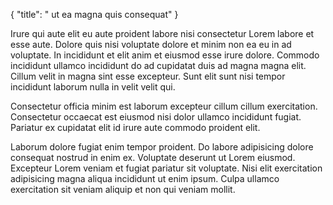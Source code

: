 {
  "title": " ut ea magna quis consequat"
}

Irure qui aute elit eu aute proident labore nisi consectetur Lorem labore et esse aute. Dolore quis nisi voluptate dolore et minim non ea eu in ad voluptate. In incididunt et elit anim et eiusmod esse irure dolore. Commodo incididunt ullamco incididunt do ad cupidatat duis ad magna magna elit. Cillum velit in magna sint esse excepteur. Sunt elit sunt nisi tempor incididunt laborum nulla in velit velit qui.

Consectetur officia minim est laborum excepteur cillum cillum exercitation. Consectetur occaecat est eiusmod nisi dolor ullamco incididunt fugiat. Pariatur ex cupidatat elit id irure aute commodo proident elit.

Laborum dolore fugiat enim tempor proident. Do labore adipisicing dolore consequat nostrud in enim ex. Voluptate deserunt ut Lorem eiusmod. Excepteur Lorem veniam et fugiat pariatur sit voluptate. Nisi elit exercitation adipisicing magna aliqua incididunt ut enim ipsum. Culpa ullamco exercitation sit veniam aliquip et non qui veniam mollit.